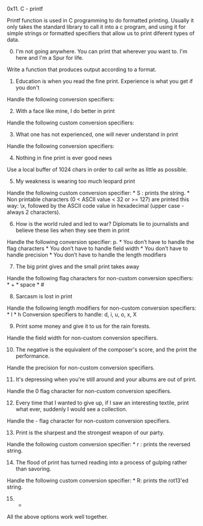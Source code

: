 0x11. C - printf

Printf function is used in C programming to do formatted printing. Usually it
only takes the standard library to call it into a c program, and using it for
simple strings or formatted specifiers that allow us to print diferent types
of data.

0. I'm not going anywhere. You can print that wherever you want to. I'm here and I'm a
Spur for life.

Write a function that produces output according to a format.

1. Education is when you read the fine print. Experience is what you get if you don't

Handle the following conversion specifiers:

2. With a face like mine, I do better in print

Handle the following custom conversion specifiers:

3. What one has not experienced, one will never understand in print

Handle the following conversion specifiers:

4. Nothing in fine print is ever good news

Use a local buffer of 1024 chars in order to call write as little as possible.

5. My weakness is wearing too much leopard print

Handle the following custom conversion specifier:
	* S : prints the string.
	* Non printable characters (0 < ASCII value < 32 or >= 127) are printed
	  this way: \x, followed by the ASCII code value in hexadecimal (upper
	  case - always 2 characters).

6. How is the world ruled and led to war? Diplomats lie to journalists and
believe these lies when they see them in print

Handle the following conversion specifier: p.
	* You don’t have to handle the flag characters
	* You don’t have to handle field width
	* You don’t have to handle precision
	* You don’t have to handle the length modifiers

7. The big print gives and the small print takes away

Handle the following flag characters for non-custom conversion specifiers:
	* +
	* space
	* #

8. Sarcasm is lost in print

Handle the following length modifiers for non-custom conversion specifiers:
	* l
	* h
Conversion specifiers to handle: d, i, u, o, x, X

9. Print some money and give it to us for the rain forests.

Handle the field width for non-custom conversion specifiers.

10. The negative is the equivalent of the composer's score, and the print the
performance.

Handle the precision for non-custom conversion specifiers.

11. It's depressing when you're still around and your albums are out of print.

Handle the 0 flag character for non-custom conversion specifiers.

12. Every time that I wanted to give up, if I saw an interesting textile,
print what ever, suddenly I would see a collection.

Handle the - flag character for non-custom conversion specifiers.

13. Print is the sharpest and the strongest weapon of our party.

Handle the following custom conversion specifier:
	* r : prints the reversed string.

14. The flood of print has turned reading into a process of gulping rather than
savoring.

Handle the following custom conversion specifier:
	* R: prints the rot13'ed string.

15. *

All the above options work well together.
